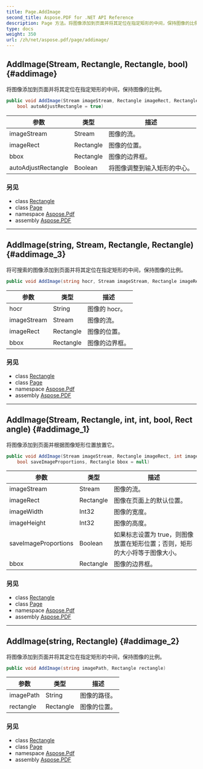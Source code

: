 ```yaml
---
title: Page.AddImage
second_title: Aspose.PDF for .NET API Reference
description: Page 方法。将图像添加到页面并将其定位在指定矩形的中间，保持图像的比例
type: docs
weight: 350
url: /zh/net/aspose.pdf/page/addimage/
---
```

## AddImage(Stream, Rectangle, Rectangle, bool) {#addimage}

将图像添加到页面并将其定位在指定矩形的中间，保持图像的比例。

```csharp
public void AddImage(Stream imageStream, Rectangle imageRect, Rectangle bbox = null, 
    bool autoAdjustRectangle = true)
```

| 参数 | 类型 | 描述 |
| --- | --- | --- |
| imageStream | Stream | 图像的流。 |
| imageRect | Rectangle | 图像的位置。 |
| bbox | Rectangle | 图像的边界框。 |
| autoAdjustRectangle | Boolean | 将图像调整到输入矩形的中心。 |

### 另见

* class [Rectangle](../../rectangle/)
* class [Page](../)
* namespace [Aspose.Pdf](../../../aspose.pdf/)
* assembly [Aspose.PDF](../../../)

---

## AddImage(string, Stream, Rectangle, Rectangle) {#addimage_3}

将可搜索的图像添加到页面并将其定位在指定矩形的中间，保持图像的比例。

```csharp
public void AddImage(string hocr, Stream imageStream, Rectangle imageRect, Rectangle bbox = null)
```

| 参数 | 类型 | 描述 |
| --- | --- | --- |
| hocr | String | 图像的 hocr。 |
| imageStream | Stream | 图像的流。 |
| imageRect | Rectangle | 图像的位置。 |
| bbox | Rectangle | 图像的边界框。 |

### 另见

* class [Rectangle](../../rectangle/)
* class [Page](../)
* namespace [Aspose.Pdf](../../../aspose.pdf/)
* assembly [Aspose.PDF](../../../)

---

## AddImage(Stream, Rectangle, int, int, bool, Rectangle) {#addimage_1}

将图像添加到页面并根据图像矩形位置放置它。

```csharp
public void AddImage(Stream imageStream, Rectangle imageRect, int imageWidth, int imageHeight, 
    bool saveImageProportions, Rectangle bbox = null)
```

| 参数 | 类型 | 描述 |
| --- | --- | --- |
| imageStream | Stream | 图像的流。 |
| imageRect | Rectangle | 图像在页面上的默认位置。 |
| imageWidth | Int32 | 图像的宽度。 |
| imageHeight | Int32 | 图像的高度。 |
| saveImageProportions | Boolean | 如果标志设置为 true，则图像放置在矩形位置；否则，矩形的大小将等于图像大小。 |
| bbox | Rectangle | 图像的边界框。 |

### 另见

* class [Rectangle](../../rectangle/)
* class [Page](../)
* namespace [Aspose.Pdf](../../../aspose.pdf/)
* assembly [Aspose.PDF](../../../)

---

## AddImage(string, Rectangle) {#addimage_2}

将图像添加到页面并将其定位在指定矩形的中间，保持图像的比例。

```csharp
public void AddImage(string imagePath, Rectangle rectangle)
```

| 参数 | 类型 | 描述 |
| --- | --- | --- |
| imagePath | String | 图像的路径。 |
| rectangle | Rectangle | 图像的位置。 |

### 另见

* class [Rectangle](../../rectangle/)
* class [Page](../)
* namespace [Aspose.Pdf](../../../aspose.pdf/)
* assembly [Aspose.PDF](../../../)
